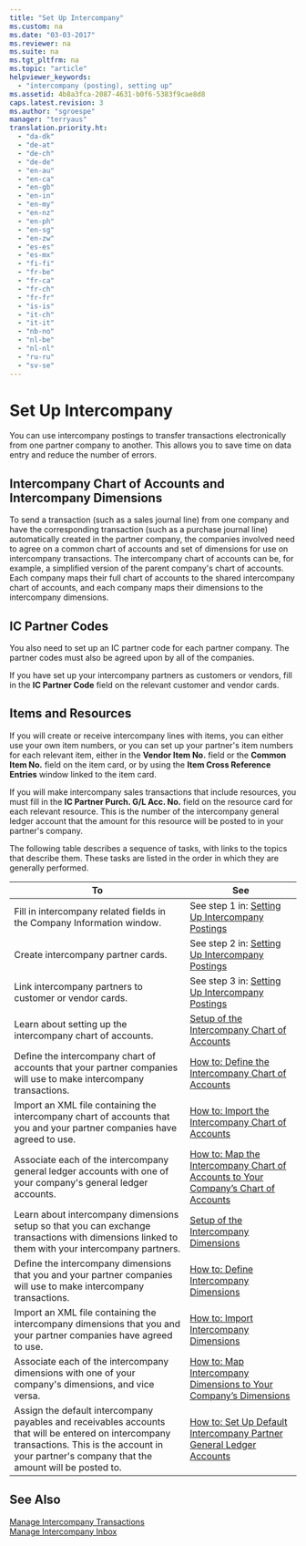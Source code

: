 ```yaml
---
title: "Set Up Intercompany"
ms.custom: na
ms.date: "03-03-2017"
ms.reviewer: na
ms.suite: na
ms.tgt_pltfrm: na
ms.topic: "article"
helpviewer_keywords: 
  - "intercompany (posting), setting up"
ms.assetid: 4b8a3fca-2087-4631-b0f6-5383f9cae8d8
caps.latest.revision: 3
ms.author: "sgroespe"
manager: "terryaus"
translation.priority.ht: 
  - "da-dk"
  - "de-at"
  - "de-ch"
  - "de-de"
  - "en-au"
  - "en-ca"
  - "en-gb"
  - "en-in"
  - "en-my"
  - "en-nz"
  - "en-ph"
  - "en-sg"
  - "en-zw"
  - "es-es"
  - "es-mx"
  - "fi-fi"
  - "fr-be"
  - "fr-ca"
  - "fr-ch"
  - "fr-fr"
  - "is-is"
  - "it-ch"
  - "it-it"
  - "nb-no"
  - "nl-be"
  - "nl-nl"
  - "ru-ru"
  - "sv-se"
---
```

# Set Up Intercompany
You can use intercompany postings to transfer transactions electronically from one partner company to another. This allows you to save time on data entry and reduce the number of errors.  
  
## Intercompany Chart of Accounts and Intercompany Dimensions  
 To send a transaction \(such as a sales journal line\) from one company and have the corresponding transaction \(such as a purchase journal line\) automatically created in the partner company, the companies involved need to agree on a common chart of accounts and set of dimensions for use on intercompany transactions. The intercompany chart of accounts can be, for example, a simplified version of the parent company's chart of accounts. Each company maps their full chart of accounts to the shared intercompany chart of accounts, and each company maps their dimensions to the intercompany dimensions.  
  
## IC Partner Codes  
 You also need to set up an IC partner code for each partner company. The partner codes must also be agreed upon by all of the companies.  
  
 If you have set up your intercompany partners as customers or vendors, fill in the **IC Partner Code** field on the relevant customer and vendor cards.  
  
## Items and Resources  
 If you will create or receive intercompany lines with items, you can either use your own item numbers, or you can set up your partner's item numbers for each relevant item, either in the **Vendor Item No.** field or the **Common Item No.** field on the item card, or by using the **Item Cross Reference Entries** window linked to the item card.  
  
 If you will make intercompany sales transactions that include resources, you must fill in the **IC Partner Purch. G\/L Acc. No.** field on the resource card for each relevant resource. This is the number of the intercompany general ledger account that the amount for this resource will be posted to in your partner's company.  
  
 The following table describes a sequence of tasks, with links to the topics that describe them. These tasks are listed in the order in which they are generally performed.  
  
|**To**|**See**|  
|------------|-------------|  
|Fill in intercompany related fields in the Company Information window.|See step 1 in: [Setting Up Intercompany Postings](../Finance/how-to-set-up-intercompany-postings.md)|  
|Create intercompany partner cards.|See step 2 in: [Setting Up Intercompany Postings](../Finance/how-to-set-up-intercompany-postings.md)|  
|Link intercompany partners to customer or vendor cards.|See step 3 in: [Setting Up Intercompany Postings](../Finance/how-to-set-up-intercompany-postings.md)|  
|Learn about setting up the intercompany chart of accounts.|[Setup of the Intercompany Chart of Accounts](../Finance/setup-of-the-intercompany-chart-of-accounts.md)|  
|Define the intercompany chart of accounts that your partner companies will use to make intercompany transactions.|[How to: Define the Intercompany Chart of Accounts](../Finance/how-to-define-the-intercompany-chart-of-accounts.md)|  
|Import an XML file containing the intercompany chart of accounts that you and your partner companies have agreed to use.|[How to: Import the Intercompany Chart of Accounts](../Finance/how-to-import-the-intercompany-chart-of-accounts.md)|  
|Associate each of the intercompany general ledger accounts with one of your company's general ledger accounts.|[How to: Map the Intercompany Chart of Accounts to Your Company’s Chart of Accounts](../Finance/how-to-map-the-intercompany-chart-of-accounts-to-your-company’s-chart-of-accounts.md)|  
|Learn about intercompany dimensions setup so that you can exchange transactions with dimensions linked to them with your intercompany partners.|[Setup of the Intercompany Dimensions](../Finance/setup-of-the-intercompany-dimensions.md)|  
|Define the intercompany dimensions that you and your partner companies will use to make intercompany transactions.|[How to: Define Intercompany Dimensions](../Finance/how-to-define-intercompany-dimensions.md)|  
|Import an XML file containing the intercompany dimensions that you and your partner companies have agreed to use.|[How to: Import Intercompany Dimensions](../Finance/how-to-import-intercompany-dimensions.md)|  
|Associate each of the intercompany dimensions with one of your company's dimensions, and vice versa.|[How to: Map Intercompany Dimensions to Your Company’s Dimensions](../Finance/how-to-map-intercompany-dimensions-to-your-company’s-dimensions.md)|  
|Assign the default intercompany payables and receivables accounts that will be entered on intercompany transactions. This is the account in your partner's company that the amount will be posted to.|[How to: Set Up Default Intercompany Partner General Ledger Accounts](../Finance/how-to-set-up-default-intercompany-partner-general-ledger-accounts.md)|  
  
## See Also  
 [Manage Intercompany Transactions](../Finance/manage-intercompany-transactions.md)   
 [Manage Intercompany Inbox](../Finance/manage-intercompany-inbox.md)